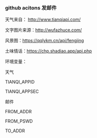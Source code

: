 ### github acitons 发邮件
天气来自： http://www.tianqiapi.com/

文字图片来源：http://wufazhuce.com/

风景图：https://qqlykm.cn/api/fengjing

土味情话：https://chp.shadiao.app/api.php

环境变量：

天气

TIANQI_APPID

TIANQI_APPSEC

邮件

FROM_ADDR

FROM_PSWD

TO_ADDR